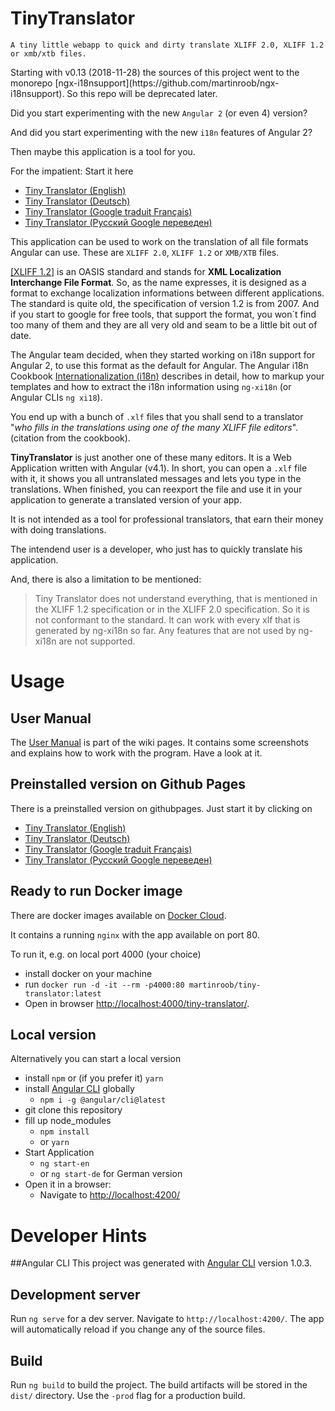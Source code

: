 # TinyTranslator

``
A tiny little webapp to quick and dirty translate XLIFF 2.0, XLIFF 1.2 or xmb/xtb files.
``

<aside class="notice">
Starting with v0.13 (2018-11-28) the sources of this project went to the monorepo [ngx-i18nsupport](https://github.com/martinroob/ngx-i18nsupport).
  So this repo will be deprecated later.
</aside>


Did you start experimenting with the new `Angular 2` (or even 4) version?

And did you start experimenting with the new `i18n` features of Angular 2?

Then maybe this application is a tool for you.

For the impatient: Start it here
* [Tiny Translator (English)](https://martinroob.github.io/tiny-translator/en)
* [Tiny Translator (Deutsch)](https://martinroob.github.io/tiny-translator/de)
* [Tiny Translator (Google traduit Français)](https://martinroob.github.io/tiny-translator/fr-google)
* [Tiny Translator (Русский Google переведен)](https://martinroob.github.io/tiny-translator/ru-google)

This application can be used to work on the translation of all file formats Angular can use.
These are `XLIFF 2.0`, `XLIFF 1.2` or `XMB/XTB` files.

[[XLIFF 1.2]]((http://docs.oasis-open.org/xliff/xliff-core/xliff-core.html)) is an OASIS standard
and stands for <strong>XML Localization Interchange File Format</strong>.
So, as the name expresses, it is designed as a format to exchange localization informations
between different applications.
The standard is quite old, the specification of version 1.2 is from 2007.
And if you start to google for free tools, that support the format, 
you won´t find too many of them and they are all very old and seam to be a little bit out of date.

The Angular team decided, when they started working on i18n support for Angular 2, to use this format as the default for Angular.
The Angular i18n Cookbook 
[Internationalization (i18n)](https://angular.io/docs/ts/latest/cookbook/i18n.html)
describes in detail, how to markup your templates and how to extract the i18n information using `ng-xi18n` (or Angular CLIs `ng xi18`).

You end up with a bunch of `.xlf` files that you shall send to a translator "<i>who fills in the translations using one of the many XLIFF file editors</i>". (citation from the cookbook).

<strong>TinyTranslator</strong> is just another one of these many editors.
It is a Web Application written with Angular (v4.1).
In short, you can open a `.xlf` file with it, it shows you all untranslated messages and lets you type in the translations.
When finished, you can reexport the file and use it in your application to generate a translated version of your app.

It is not intended as a tool for professional translators, that earn their money with doing translations.

The intendend user is a developer, who just has to quickly translate his application.

And, there is also a limitation to be mentioned:
>Tiny Translator does not understand everything, that is mentioned in the XLIFF 1.2 specification or in the XLIFF 2.0 specification.
So it is not conformant to the standard.
It can work with every xlf that is generated by ng-xi18n so far. Any features that are not used by ng-xi18n are not supported.

# Usage
## User Manual
The [User Manual](https://github.com/martinroob/tiny-translator/wiki/User-Manual) is part of the wiki pages. It contains some screenshots and explains how to work with the program.
Have a look at it.
## Preinstalled version on Github Pages
There is a preinstalled version on githubpages.
Just start it by clicking on 
* [Tiny Translator (English)](https://martinroob.github.io/tiny-translator/en)
* [Tiny Translator (Deutsch)](https://martinroob.github.io/tiny-translator/de)
* [Tiny Translator (Google traduit Français)](https://martinroob.github.io/tiny-translator/fr-google)
* [Tiny Translator (Русский Google переведен)](https://martinroob.github.io/tiny-translator/ru-google)

## Ready to run Docker image
There are docker images available on [Docker Cloud](https://cloud.docker.com/swarm/martinroob/repository/docker/martinroob/tiny-translator/general).

It contains a running `nginx` with the app available on port 80.

To run it, e.g. on local port 4000 (your choice)
* install docker on your machine
* run `docker run -d -it --rm -p4000:80 martinroob/tiny-translator:latest`
* Open in browser [http://localhost:4000/tiny-translator/]().

## Local version
Alternatively you can start a local version

- install `npm` or (if you prefer it) `yarn`
- install [Angular CLI](https://github.com/angular/angular-cli) globally
    - `npm i -g @angular/cli@latest`
- git clone this repository
- fill up node_modules
    - `npm install`
    - or `yarn`
- Start Application
    - `ng start-en`
    - or `ng start-de` for German version
- Open it in a browser:
    - Navigate to [http://localhost:4200/](http://localhost:4200/)
    
# Developer Hints
##Angular CLI
This project was generated with [Angular CLI](https://github.com/angular/angular-cli) version 1.0.3.

## Development server

Run `ng serve` for a dev server. Navigate to `http://localhost:4200/`. The app will automatically reload if you change any of the source files.

## Build

Run `ng build` to build the project. The build artifacts will be stored in the `dist/` directory. Use the `-prod` flag for a production build.

